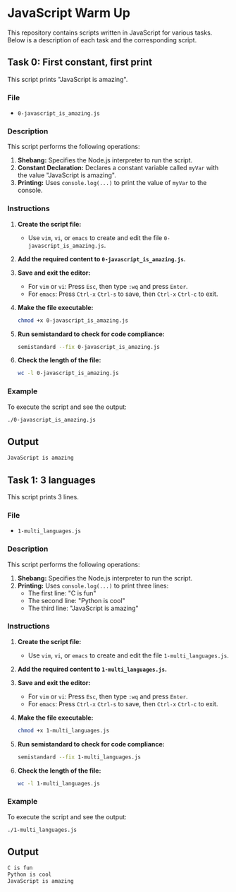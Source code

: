 # JavaScript Warm Up

This repository contains scripts written in JavaScript for various tasks. Below is a description of each task and the corresponding script.

## Task 0: First constant, first print

This script prints "JavaScript is amazing".

### File

- `0-javascript_is_amazing.js`

### Description

This script performs the following operations:
1. **Shebang:** Specifies the Node.js interpreter to run the script.
2. **Constant Declaration:** Declares a constant variable called `myVar` with the value "JavaScript is amazing".
3. **Printing:** Uses `console.log(...)` to print the value of `myVar` to the console.

### Instructions

1. **Create the script file:**
    - Use `vim`, `vi`, or `emacs` to create and edit the file `0-javascript_is_amazing.js`.

2. **Add the required content to `0-javascript_is_amazing.js`.**

3. **Save and exit the editor:**
    - For `vim` or `vi`: Press `Esc`, then type `:wq` and press `Enter`.
    - For `emacs`: Press `Ctrl-x` `Ctrl-s` to save, then `Ctrl-x` `Ctrl-c` to exit.

4. **Make the file executable:**
    ```sh
    chmod +x 0-javascript_is_amazing.js
    ```

5. **Run semistandard to check for code compliance:**
    ```sh
    semistandard --fix 0-javascript_is_amazing.js
    ```

6. **Check the length of the file:**
    ```sh
    wc -l 0-javascript_is_amazing.js
    ```

### Example

To execute the script and see the output:
```sh
./0-javascript_is_amazing.js
```

## Output
```sh
JavaScript is amazing
```

## Task 1: 3 languages

This script prints 3 lines.

### File

- `1-multi_languages.js`

### Description

This script performs the following operations:
1. **Shebang:** Specifies the Node.js interpreter to run the script.
2. **Printing:** Uses `console.log(...)` to print three lines:
    - The first line: "C is fun"
    - The second line: "Python is cool"
    - The third line: "JavaScript is amazing"

### Instructions

1. **Create the script file:**
    - Use `vim`, `vi`, or `emacs` to create and edit the file `1-multi_languages.js`.

2. **Add the required content to `1-multi_languages.js`.**

3. **Save and exit the editor:**
    - For `vim` or `vi`: Press `Esc`, then type `:wq` and press `Enter`.
    - For `emacs`: Press `Ctrl-x` `Ctrl-s` to save, then `Ctrl-x` `Ctrl-c` to exit.

4. **Make the file executable:**
    ```sh
    chmod +x 1-multi_languages.js
    ```

5. **Run semistandard to check for code compliance:**
    ```sh
    semistandard --fix 1-multi_languages.js
    ```

6. **Check the length of the file:**
    ```sh
    wc -l 1-multi_languages.js
    ```

### Example

To execute the script and see the output:
```sh
./1-multi_languages.js
```

## Output
```sh
C is fun
Python is cool
JavaScript is amazing
```
